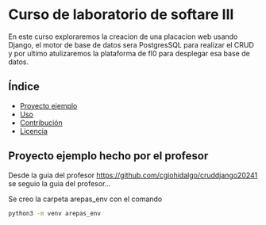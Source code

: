 # Curso de laboratorio de softare III
En este curso exploraremos la creacion de una placacion web usando Django, el motor de base de datos sera PostgresSQL para realizar el CRUD y por ultimo atulizaremos la plataforma de fl0 para desplegar esa base de datos.

## Índice

- [Proyecto ejemplo](#arepas)
- [Uso](#uso)
- [Contribución](#contribución)
- [Licencia](#licencia)


## Proyecto ejemplo hecho por el profesor
Desde la guia del profesor https://github.com/cgiohidalgo/cruddjango20241 se seguio la guia del profesor...

Se creo la carpeta arepas_env con el comando
```bash
python3 -m venv arepas_env
```